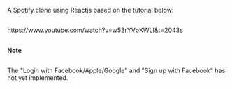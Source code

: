 A Spotify clone using Reactjs based on the tutorial below:
##
https://www.youtube.com/watch?v=w53rYVpKWLI&t=2043s
##
**Note**
##
The "Login with Facebook/Apple/Google" and "Sign up with Facebook" has not yet implemented.
##
